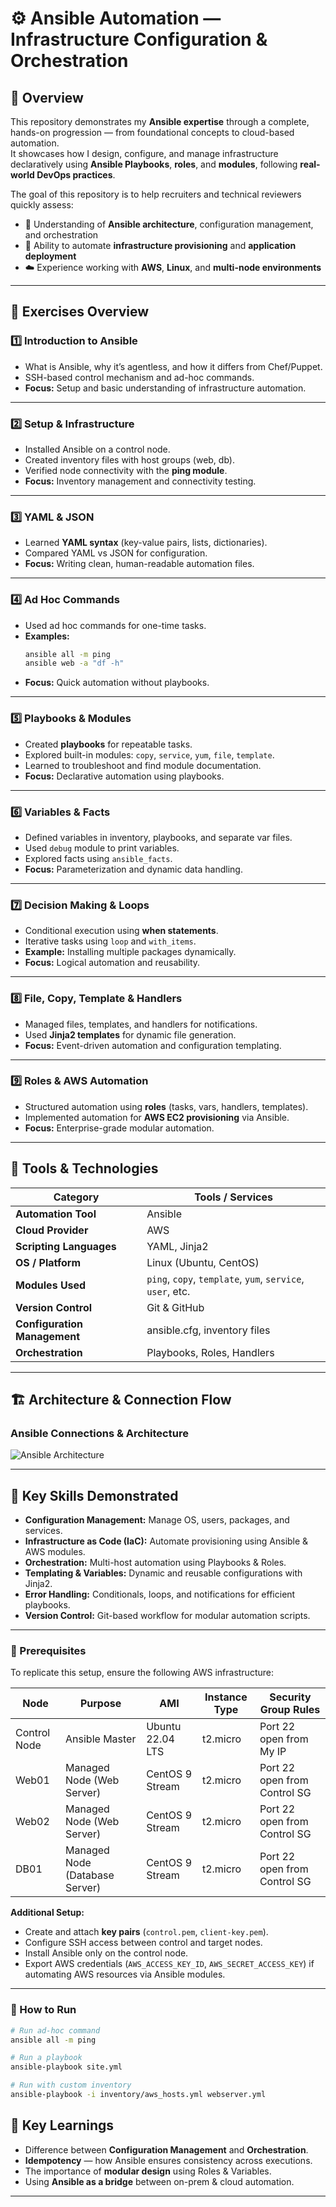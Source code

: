 # ⚙️ Ansible Automation — Infrastructure Configuration & Orchestration

## 📘 Overview

This repository demonstrates my **Ansible expertise** through a complete, hands-on progression — from foundational concepts to cloud-based automation.  
It showcases how I design, configure, and manage infrastructure declaratively using **Ansible Playbooks**, **roles**, and **modules**, following **real-world DevOps practices**.

The goal of this repository is to help recruiters and technical reviewers quickly assess:

- 🧠 Understanding of **Ansible architecture**, configuration management, and orchestration
- 🧩 Ability to automate **infrastructure provisioning** and **application deployment**
- ☁️ Experience working with **AWS**, **Linux**, and **multi-node environments**

---

## 🧩 Exercises Overview

### 1️⃣ Introduction to Ansible

- What is Ansible, why it’s agentless, and how it differs from Chef/Puppet.
- SSH-based control mechanism and ad-hoc commands.
- **Focus:** Setup and basic understanding of infrastructure automation.

---

### 2️⃣ Setup & Infrastructure

- Installed Ansible on a control node.
- Created inventory files with host groups (web, db).
- Verified node connectivity with the **ping module**.
- **Focus:** Inventory management and connectivity testing.

---

### 3️⃣ YAML & JSON

- Learned **YAML syntax** (key-value pairs, lists, dictionaries).
- Compared YAML vs JSON for configuration.
- **Focus:** Writing clean, human-readable automation files.

---

### 4️⃣ Ad Hoc Commands

- Used ad hoc commands for one-time tasks.
- **Examples:**
  ```bash
  ansible all -m ping
  ansible web -a "df -h"
  ```
- **Focus:** Quick automation without playbooks.

---

### 5️⃣ Playbooks & Modules

- Created **playbooks** for repeatable tasks.
- Explored built-in modules: `copy`, `service`, `yum`, `file`, `template`.
- Learned to troubleshoot and find module documentation.
- **Focus:** Declarative automation using playbooks.

---

### 6️⃣ Variables & Facts

- Defined variables in inventory, playbooks, and separate var files.
- Used `debug` module to print variables.
- Explored facts using `ansible_facts`.
- **Focus:** Parameterization and dynamic data handling.

---

### 7️⃣ Decision Making & Loops

- Conditional execution using **when statements**.
- Iterative tasks using `loop` and `with_items`.
- **Example:** Installing multiple packages dynamically.
- **Focus:** Logical automation and reusability.

---

### 8️⃣ File, Copy, Template & Handlers

- Managed files, templates, and handlers for notifications.
- Used **Jinja2 templates** for dynamic file generation.
- **Focus:** Event-driven automation and configuration templating.

---

### 9️⃣ Roles & AWS Automation

- Structured automation using **roles** (tasks, vars, handlers, templates).
- Implemented automation for **AWS EC2 provisioning** via Ansible.
- **Focus:** Enterprise-grade modular automation.

---

## 🧰 Tools & Technologies

| **Category**                 | **Tools / Services**                                       |
| ---------------------------- | ---------------------------------------------------------- |
| **Automation Tool**          | Ansible                                                    |
| **Cloud Provider**           | AWS                                                        |
| **Scripting Languages**      | YAML, Jinja2                                               |
| **OS / Platform**            | Linux (Ubuntu, CentOS)                                     |
| **Modules Used**             | `ping`, `copy`, `template`, `yum`, `service`, `user`, etc. |
| **Version Control**          | Git & GitHub                                               |
| **Configuration Management** | ansible.cfg, inventory files                               |
| **Orchestration**            | Playbooks, Roles, Handlers                                 |

---

## 🏗️ Architecture & Connection Flow

### **Ansible Connections & Architecture**
![Ansible Architecture](./diagram.png)

---

## 🧩 Key Skills Demonstrated

- **Configuration Management:** Manage OS, users, packages, and services.
- **Infrastructure as Code (IaC):** Automate provisioning using Ansible & AWS modules.
- **Orchestration:** Multi-host automation using Playbooks & Roles.
- **Templating & Variables:** Dynamic and reusable configurations with Jinja2.
- **Error Handling:** Conditionals, loops, and notifications for efficient playbooks.
- **Version Control:** Git-based workflow for modular automation scripts.

---

### 🧩 Prerequisites

To replicate this setup, ensure the following AWS infrastructure:

| **Node**     | **Purpose**                    | **AMI**          | **Instance Type** | **Security Group Rules**     |
| ------------ | ------------------------------ | ---------------- | ----------------- | ---------------------------- |
| Control Node | Ansible Master                 | Ubuntu 22.04 LTS | t2.micro          | Port 22 open from My IP      |
| Web01        | Managed Node (Web Server)      | CentOS 9 Stream  | t2.micro          | Port 22 open from Control SG |
| Web02        | Managed Node (Web Server)      | CentOS 9 Stream  | t2.micro          | Port 22 open from Control SG |
| DB01         | Managed Node (Database Server) | CentOS 9 Stream  | t2.micro          | Port 22 open from Control SG |

**Additional Setup:**

- Create and attach **key pairs** (`control.pem`, `client-key.pem`).
- Configure SSH access between control and target nodes.
- Install Ansible only on the control node.
- Export AWS credentials (`AWS_ACCESS_KEY_ID`, `AWS_SECRET_ACCESS_KEY`) if automating AWS resources via Ansible modules.

---

### 🚀 How to Run

```bash
# Run ad-hoc command
ansible all -m ping

# Run a playbook
ansible-playbook site.yml

# Run with custom inventory
ansible-playbook -i inventory/aws_hosts.yml webserver.yml
```

## 🧠 Key Learnings

- Difference between **Configuration Management** and **Orchestration**.
- **Idempotency** — how Ansible ensures consistency across executions.
- The importance of **modular design** using Roles & Variables.
- Using **Ansible as a bridge** between on-prem & cloud automation.

---
